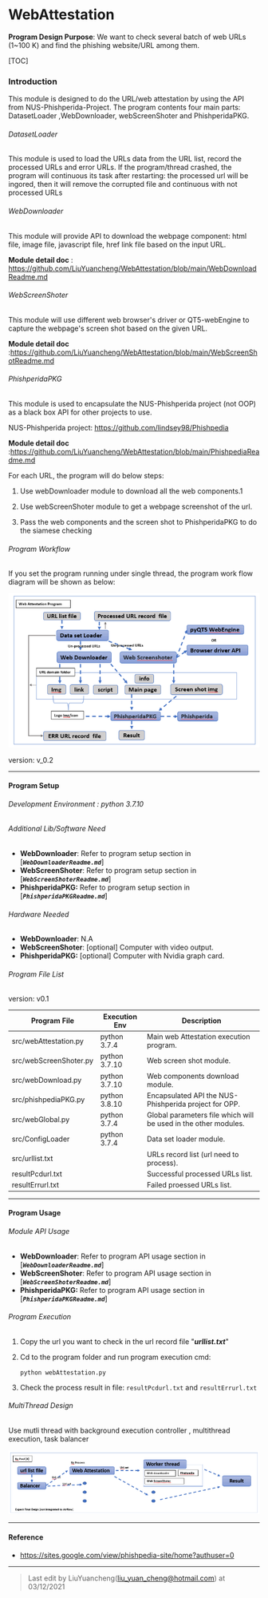 # WebAttestation
**Program Design Purpose**: We want to check several batch of web URLs (1~100 K) and find the phishing website/URL among them. 



[TOC]

### Introduction 

This module is designed to do the URL/web attestation by using the API from NUS-Phishperida-Project. The program contents four main parts: DatasetLoader ,WebDownloader, webScreenShoter and PhishperidaPKG. 



###### DatasetLoader

This module is used to load the URLs data from the URL list, record the processed URLs and error URLs. If the program/thread crashed, the program will continuous its task after restarting: the processed url will be ingored, then it will remove the corrupted file and continuous with not processed URLs 



###### WebDownloader

This module will provide API to download the webpage component: html file, image file, javascript file, href link file based on the input URL. 

**Module detail doc** : https://github.com/LiuYuancheng/WebAttestation/blob/main/WebDownloadReadme.md



###### WebScreenShoter

This module will use different web browser's driver or QT5-webEngine to capture the webpage's screen shot based on the given URL.

**Module detail doc** :https://github.com/LiuYuancheng/WebAttestation/blob/main/WebScreenShotReadme.md



###### PhishperidaPKG

This module is used to encapsulate the NUS-Phishperida project (not OOP) as a black box API for other projects to use.

NUS-Phishperida project: https://github.com/lindsey98/Phishpedia

**Module detail doc** :https://github.com/LiuYuancheng/WebAttestation/blob/main/PhishpediaReadme.md



For each URL, the program will do below steps:

1. Use webDownloader module to download all the web components.1
2. Use webScreenShoter module to get a webpage screenshot of the url.

3. Pass the web components and the screen shot to PhishperidaPKG to do the siamese checking



###### Program Workflow

If you set the program running under single thread, the program work flow diagram will be shown as below: 

![](doc/img/workflow.png)

version: v_0.2



------

#### Program Setup

###### Development Environment : python 3.7.10

###### Additional Lib/Software Need

- **WebDownloader**:   Refer to program setup section in [***`WebDownloaderReadme.md`***]
- **WebScreenShoter**:  Refer to program setup section in [***`WebScreenShoterReadme.md`***]
- **PhishperidaPKG:** Refer to program setup section in [***`PhishperidaPKGReadme.md`***]

###### Hardware Needed

- **WebDownloader**:   N.A
- **WebScreenShoter**:  [optional] Computer with video output.
- **PhishperidaPKG:** [optional] Computer with Nvidia graph card. 

###### Program File List 

version: v0.1

| Program File           | Execution Env | Description                                                  |
| ---------------------- | ------------- | ------------------------------------------------------------ |
| src/webAttestation.py  | python 3.7.4  | Main web Attestation execution program.                      |
| src/webScreenShoter.py | python 3.7.10 | Web screen shot  module.                                     |
| src/webDownload.py     | python 3.7.10 | Web components download module.                              |
| src/phishpediaPKG.py   | python 3.8.10 | Encapsulated API the NUS-Phishperida project for OPP.        |
| src/webGlobal.py       | python 3.7.4  | Global parameters file which will be used in the other modules. |
| src/ConfigLoader       | python 3.7.4  | Data set loader module.                                      |
| src/urllist.txt        |               | URLs record list (url need to process).                      |
| resultPcdurl.txt       |               | Successful processed URLs list.                              |
| resultErrurl.txt       |               | Failed proessed URLs list.                                   |



------

#### Program Usage

###### Module API Usage

- **WebDownloader**:   Refer to program API usage section in [***`WebDownloaderReadme.md`***]
- **WebScreenShoter**:  Refer to program API usage section in [***`WebScreenShoterReadme.md`***]
- **PhishperidaPKG:** Refer to program API usage section in [***`PhishperidaPKGReadme.md`***]

###### Program Execution 

1. Copy the url you want to check in the url record file "***urllist.txt***"

2. Cd to the program folder and run program execution cmd: 

   ```
   python webAttestation.py
   ```

3. Check the process result in file: `resultPcdurl.txt` and `resultErrurl.txt`

######  MultiThread Design

Use mutli thread with background execution controller , multithread execution, task balancer

![](doc/img/mutliThread.png)



------

#### Reference 

- https://sites.google.com/view/phishpedia-site/home?authuser=0



------

> Last edit by LiuYuancheng(liu_yuan_cheng@hotmail.com) at 03/12/2021
